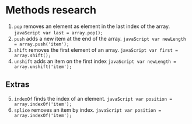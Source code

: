 # Methods research

1. `pop` removes an element as element in the last index of the array.
         ```javaScript
              var last = array.pop();
         ```
2. `push` adds a new item at the end of the array.
         ```javaScript
              var newLength = array.push('item');
         ```
3. `shift` removes the first element of an array.
         ```javaScript
              var first = array.shift();
         ```
4. `unshift` adds an item on the first index
        ```javaScript
             var newLength = array.unshift('item');
        ```
## Extras

5. `indexOf` finds the index of an element.
         ```javaScript
              var position = array.indexOf('item');
        ```
6. `splice` removes an item by index.
        ```javaScript
             var position = array.indexOf('item');
        ```
